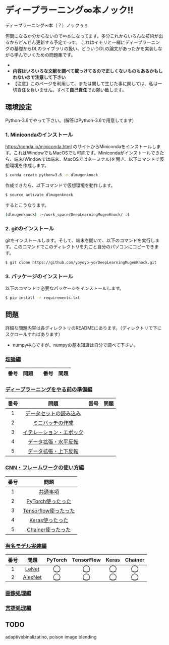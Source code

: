 # ディープラーニング∞本ノック!!


ディープラーニング∞本（？）ノックぅぅ

何問になるか分からないので∞本になってます。多分これからいろんな技術が出るからどんどん更新する予定でっす。
これはイモリと一緒にディープラーニングの基礎からDLのライブラリの扱い、どういうDLの論文があったかを実装しながら学んでいくための問題集です。

-
- **内容はいろいろな文献を調べて載っけてるので正しくないものもあるかもしれないので注意して下さい**
- 【注意】このページを利用して、または関して生じた事に関しては、私は一切責任を負いません。すべて**自己責任**でお願い致します。

## 環境設定

Python-3.6でやって下さい。(解答はPython-3.6で用意してます)

### 1. Minicondaのインストール

https://conda.io/miniconda.html のサイトからMinicondaをインストールします。これはWindowでもMacOSでも可能です。Minicondaがインストールできたら、端末(Windowでは端末、MacOSではターミナル)を開き、以下コマンドで仮想環境を作成します。

```bash
$ conda create python=3.6 -n dlmugenknock
```

作成できたら、以下コマンドで仮想環境を動作します。

```bash
$ source activate dlmugenknock
```

するとこうなります。

```bash
(dlmugenknock) :~/work_space/DeepLearningMugenKnock/ :$ 
```

### 2. gitのインストール

gitをインストールします。そして、端末を開いて、以下のコマンドを実行します。このコマンドでこのディレクトリを丸ごと自分のパソコンにコピーできます。

```bash
$ git clone https://github.com/yoyoyo-yo/DeepLearningMugenKnock.git
```

### 3. パッケージのインストール

以下のコマンドで必要なパッケージをインストールします。


```bash
$ pip install -r requirements.txt
```

## 問題

詳細な問題内容は各ディレクトリのREADMEにあります。（ディレクトリで下にスクロールすればあります）
- numpy中心ですが、numpyの基本知識は自分で調べて下さい。


### [理論編]()

|番号|問題||番号|問題|
|:---:|:---:|:---:|:---:|:---:|


### [ディープラーニングをやる前の準備編](https://github.com/yoyoyo-yo/DeepLearningMugenKnock/tree/master/Question_prepare)

|番号|問題|番号|問題|
|:---:|:---:|:---:|:---:|
| 1 | [データセットの読み込み](https://github.com/yoyoyo-yo/DeepLearningMugenKnock/tree/master/Question_prepare#q2-1-%E5%AD%A6%E7%BF%92%E3%83%87%E3%83%BC%E3%82%BF%E3%82%BB%E3%83%83%E3%83%88%E8%AA%AD%E3%81%BF%E8%BE%BC%E3%81%BF) |
| 2 | [ミニバッチの作成](https://github.com/yoyoyo-yo/DeepLearningMugenKnock/tree/master/Question_prepare#q2-2-%E3%83%9F%E3%83%8B%E3%83%90%E3%83%83%E3%83%81%E4%BD%9C%E6%88%90) |
| 3 | [イテレーション・エポック](https://github.com/yoyoyo-yo/DeepLearningMugenKnock/tree/master/Question_prepare#q2-3-%E3%82%A4%E3%83%86%E3%83%AC%E3%83%BC%E3%82%B7%E3%83%A7%E3%83%B3%E3%81%A8%E3%82%A8%E3%83%9D%E3%83%83%E3%82%AF) |
| 4 | [データ拡張・水平反転](https://github.com/yoyoyo-yo/DeepLearningMugenKnock/tree/master/Question_prepare#q2-3-%E3%82%A4%E3%83%86%E3%83%AC%E3%83%BC%E3%82%B7%E3%83%A7%E3%83%B3%E3%81%A8%E3%82%A8%E3%83%9D%E3%83%83%E3%82%AF) |
| 5 | [データ拡張・上下反転](https://github.com/yoyoyo-yo/DeepLearningMugenKnock/tree/master/Question_prepare#q2-3-%E3%82%A4%E3%83%86%E3%83%AC%E3%83%BC%E3%82%B7%E3%83%A7%E3%83%B3%E3%81%A8%E3%82%A8%E3%83%9D%E3%83%83%E3%82%AF) |

### [CNN・フレームワークの使い方編](https://github.com/yoyoyo-yo/DeepLearningMugenKnock/tree/master/Question_neuralnet)

|番号|問題|
|:---:|:---:|
| 1 | [共通事項](https://github.com/yoyoyo-yo/DeepLearningMugenKnock/tree/master/Question_neuralnet) |
| 2 | [PyTorch使ったった](https://github.com/yoyoyo-yo/DeepLearningMugenKnock/blob/master/Question_neuralnet/README_pytorch.md) |
| 3 | [Tensorflow使ったった](https://github.com/yoyoyo-yo/DeepLearningMugenKnock/blob/master/Question_neuralnet/README_tensorflow.md) |
| 4 | [Keras使ったった](https://github.com/yoyoyo-yo/DeepLearningMugenKnock/blob/master/Question_neuralnet/README_keras.md) |
| 5 | [Chainer使ったった](https://github.com/yoyoyo-yo/DeepLearningMugenKnock/blob/master/Question_neuralnet/README_chainer.md) |

### [有名モデル実装編](https://github.com/yoyoyo-yo/DeepLearningMugenKnock/tree/master/Question_model)

| 番号 | 問題 |  PyTorch | TensorFlow | Keras | Chainer |
|:---:|:---:|:---:|:---:|:---:|:---:|
| 1 | [LeNet](https://github.com/yoyoyo-yo/DeepLearningMugenKnock/tree/master/Question_model#q1-lenet) | [◯](https://github.com/yoyoyo-yo/DeepLearningMugenKnock/blob/master/Question_model/answers/lenet_pytorch.py) | [◯](https://github.com/yoyoyo-yo/DeepLearningMugenKnock/blob/master/Question_model/answers/lenet_tensorflow.py) | [◯](https://github.com/yoyoyo-yo/DeepLearningMugenKnock/blob/master/Question_model/answers/lenet_keras.py) | [◯](https://github.com/yoyoyo-yo/DeepLearningMugenKnock/blob/master/Question_model/answers/lenet_chainer.py) | 
| 2 | [AlexNet](https://github.com/yoyoyo-yo/DeepLearningMugenKnock/tree/master/Question_model#q1-lenet) | [◯](https://github.com/yoyoyo-yo/DeepLearningMugenKnock/blob/master/Question_model/answers/alexnet_pytorch.py) | [◯](https://github.com/yoyoyo-yo/DeepLearningMugenKnock/blob/master/Question_model/answers/alexnet_tensorflow.py) | [◯](https://github.com/yoyoyo-yo/DeepLearningMugenKnock/blob/master/Question_model/answers/alexnet_keras.py) | [◯](https://github.com/yoyoyo-yo/DeepLearningMugenKnock/blob/master/Question_model/answers/alexnet_chainer.py) | 

### [画像処理編]()

### [言語処理編]()




## TODO

adaptivebinalizatino, poison image blending

